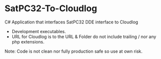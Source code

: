 # SatPC32-To-Cloudlog
C# Application that interfaces SatPC32 DDE interface to Cloudlog

* Development executables.
* URL for Cloudlog is to the URL & Folder do not include trailing / nor any php extensions.

Note: Code is not clean nor fully production safe so use at own risk. 
